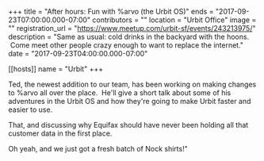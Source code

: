 +++
title = "After hours: Fun with %arvo (the Urbit OS)"
ends = "2017-09-23T07:00:00.000-07:00"
contributors = ""
location = "Urbit Office"
image = ""
registration_url = "https://www.meetup.com/urbit-sf/events/243213975/"
description = "Same as usual: cold drinks in the backyard with the hoons.  Come meet other people crazy enough to want to replace the internet."
date = "2017-09-23T04:00:00.000-07:00"

[[hosts]]
name = "Urbit"
+++

Ted, the newest addition to our team, has been working on making changes to %arvo all over the place.  He'll give a short talk about some of his adventures in the Urbit OS and how they're going to make Urbit faster and easier to use.

That, and discussing why Equifax should have never been holding all that customer data in the first place.

Oh yeah, and we just got a fresh batch of Nock shirts!"
